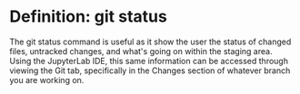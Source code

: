 # Definition: git status
The git status command is useful as it show the user the status of changed files, untracked changes, and what's going on within the staging area. <br>
Using the JupyterLab IDE, this same information can be accessed through viewing the Git tab, specifically in the Changes section of whatever branch you are working on.
